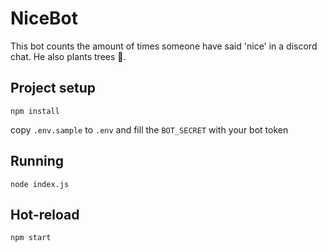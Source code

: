 # NiceBot

This bot counts the amount of times someone have said 'nice' in a discord chat. He also plants trees 🌲.

## Project setup

```
npm install
```

copy `.env.sample` to `.env` and fill the `BOT_SECRET` with your bot token

## Running

```
node index.js
```

## Hot-reload

```
npm start
```
